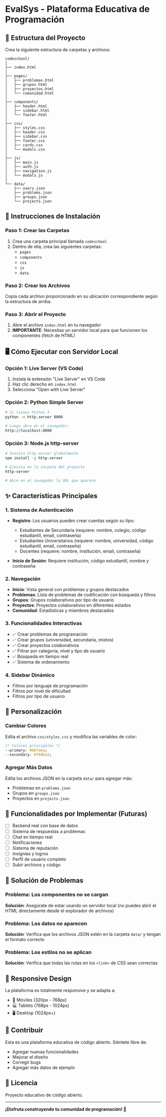 # EvalSys - Plataforma Educativa de Programación

## 📁 Estructura del Proyecto

Crea la siguiente estructura de carpetas y archivos:

```
codeschool/
│
├── index.html
│
├── pages/
│   ├── problemas.html
│   ├── grupos.html
│   ├── proyectos.html
│   └── comunidad.html
│
├── components/
│   ├── header.html
│   ├── sidebar.html
│   └── footer.html
│
├── css/
│   ├── styles.css
│   ├── header.css
│   ├── sidebar.css
│   ├── footer.css
│   ├── cards.css
│   └── modals.css
│
├── js/
│   ├── main.js
│   ├── auth.js
│   ├── navigation.js
│   └── modals.js
│
└── data/
    ├── users.json
    ├── problems.json
    ├── groups.json
    └── projects.json
```

## 🚀 Instrucciones de Instalación

### Paso 1: Crear las Carpetas

1. Crea una carpeta principal llamada `codeschool`
2. Dentro de ella, crea las siguientes carpetas:
   - `pages`
   - `components`
   - `css`
   - `js`
   - `data`

### Paso 2: Crear los Archivos

Copia cada archivo proporcionado en su ubicación correspondiente según la estructura de arriba.

### Paso 3: Abrir el Proyecto

1. Abre el archivo `index.html` en tu navegador
2. **IMPORTANTE**: Necesitas un servidor local para que funcionen los componentes (fetch de HTML)

## 🖥️ Cómo Ejecutar con Servidor Local

### Opción 1: Live Server (VS Code)
1. Instala la extensión "Live Server" en VS Code
2. Haz clic derecho en `index.html`
3. Selecciona "Open with Live Server"

### Opción 2: Python Simple Server
```bash
# Si tienes Python 3
python -m http.server 8000

# Luego abre en el navegador:
http://localhost:8000
```

### Opción 3: Node.js http-server
```bash
# Instala http-server globalmente
npm install -g http-server

# Ejecuta en la carpeta del proyecto
http-server

# Abre en el navegador la URL que aparece
```

## ✨ Características Principales

### 1. Sistema de Autenticación
- **Registro**: Los usuarios pueden crear cuentas según su tipo:
  - Estudiantes de Secundaria (requiere: nombre, colegio, código estudiantil, email, contraseña)
  - Estudiantes Universitarios (requiere: nombre, universidad, código estudiantil, email, contraseña)
  - Docentes (requiere: nombre, institución, email, contraseña)

- **Inicio de Sesión**: Requiere institución, código estudiantil, nombre y contraseña

### 2. Navegación
- **Inicio**: Vista general con problemas y grupos destacados
- **Problemas**: Lista de problemas de codificación con búsqueda y filtros
- **Grupos**: Grupos colaborativos por tipo de usuario
- **Proyectos**: Proyectos colaborativos en diferentes estados
- **Comunidad**: Estadísticas y miembros destacados

### 3. Funcionalidades Interactivas
- ✅ Crear problemas de programación
- ✅ Crear grupos (universidad, secundaria, mixtos)
- ✅ Crear proyectos colaborativos
- ✅ Filtrar por categoría, nivel y tipo de usuario
- ✅ Búsqueda en tiempo real
- ✅ Sistema de ordenamiento

### 4. Sidebar Dinámico
- Filtros por lenguaje de programación
- Filtros por nivel de dificultad
- Filtros por tipo de usuario

## 🎨 Personalización

### Cambiar Colores
Edita el archivo `css/styles.css` y modifica las variables de color:
```css
/* Colores principales */
--primary: #667eea;
--secondary: #764ba2;
```

### Agregar Más Datos
Edita los archivos JSON en la carpeta `data/` para agregar más:
- Problemas en `problems.json`
- Grupos en `groups.json`
- Proyectos en `projects.json`

## 📝 Funcionalidades por Implementar (Futuras)

- [ ] Backend real con base de datos
- [ ] Sistema de respuestas a problemas
- [ ] Chat en tiempo real
- [ ] Notificaciones
- [ ] Sistema de reputación
- [ ] Insignias y logros
- [ ] Perfil de usuario completo
- [ ] Subir archivos y código

## 🔧 Solución de Problemas

### Problema: Los componentes no se cargan
**Solución**: Asegúrate de estar usando un servidor local (no puedes abrir el HTML directamente desde el explorador de archivos)

### Problema: Los datos no aparecen
**Solución**: Verifica que los archivos JSON estén en la carpeta `data/` y tengan el formato correcto

### Problema: Los estilos no se aplican
**Solución**: Verifica que todas las rutas en los `<link>` de CSS sean correctas

## 📱 Responsive Design

La plataforma es totalmente responsive y se adapta a:
- 📱 Móviles (320px - 768px)
- 💻 Tablets (768px - 1024px)
- 🖥️ Desktop (1024px+)

## 🤝 Contribuir

Esta es una plataforma educativa de código abierto. Siéntete libre de:
- Agregar nuevas funcionalidades
- Mejorar el diseño
- Corregir bugs
- Agregar más datos de ejemplo

## 📄 Licencia

Proyecto educativo de código abierto.

---

**¡Disfruta construyendo tu comunidad de programación! 🚀**